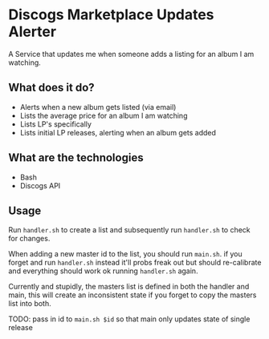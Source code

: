 # Discogs Marketplace Updates Alerter
A Service that updates me when someone adds a listing for an album I am
watching. 

## What does it do?

- Alerts when a new album gets listed (via email)
- Lists the average price for an album I am watching
- Lists LP's specifically
- Lists initial LP releases, alerting when an album gets added

## What are the technologies

- Bash
- Discogs API

## Usage

Run `handler.sh` to create a list and subsequently run `handler.sh` to check for changes.

When adding a new master id to the list, you should run `main.sh`. if you forget and run `handler.sh` instead it'll probs freak out but should re-calibrate and everything should work ok running `handler.sh` again.

Currently and stupidly, the masters list is defined in both the handler and main, this will create an inconsistent state if you forget to copy the masters list into both.

TODO: pass in id to `main.sh $id` so that main only updates state of single release